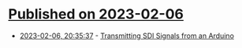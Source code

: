 # [Published on 2023-02-06](index.md)

* [2023-02-06, 20:35:37](https://news.ycombinator.com/item?id=34683941) - [Transmitting SDI Signals from an Arduino](https://github.com/tempus-ex/arduino-sdi)

